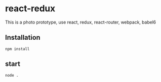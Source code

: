 # react-redux

This is a photo prototype, use react, redux, react-router, webpack, babel6

## Installation

```
npm install
```

## start

```
node .
```
